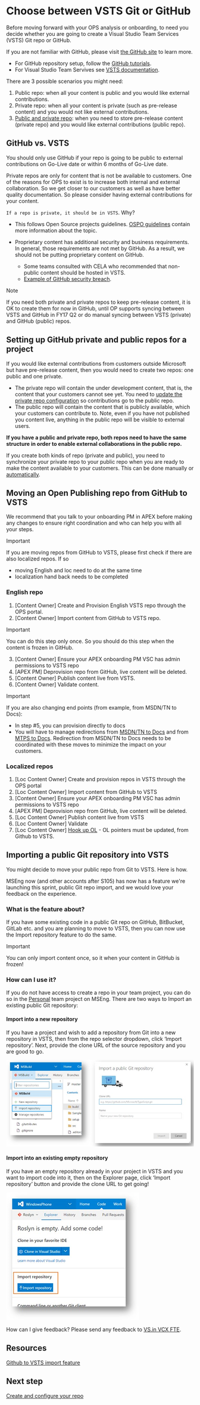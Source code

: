 # Choose between VSTS Git or GitHub
Before moving forward with your OPS analysis or onboarding, to need you decide whether you are going to create a Visual Studio Team Services (VSTS) Git repo or GitHub.

If you are not familiar with GitHub, please visit [the GitHub site](https://github.com/) to learn more.

- For GitHub repository setup, follow the [GitHub tutorials](https://help.github.com/articles/set-up-git/).
- For Visual Studio Team Servives see [VSTS documentation](https://www.visualstudio.com/docs/overview).
 
There are 3 possible scenarios you might need:
1. Public repo: when all your content is public and you would like external contributions.
2. Private repo: when all your content is private (such as pre-release content) and you would not like external contributions.
3. [Public and private repo](#PrivatePublicRepo): when you need to store pre-release content (private repo) and you would like external contributions (public repo).

## GitHub vs. VSTS

You should only use GitHub if your repo is going to be public to external contributions on Go-Live date or within 6 months of Go-Live date.

Private repos are only for content that is not be available to customers. One of the reasons for OPS to exist is to increase both internal and external collaboration. So we get closer to our customers as well as have better quality documentation. So please consider having external contributions for your content.

`If a repo is private, it should be in VSTS`. Why?

* This follows Open Source projects guidelines. [OSPO guidelines](https://www.1eswiki.com/wiki/Choosing_a_Hosting_Provider_For_Your_OSS_Project#What_about_private_repos.3F) contain more information about the topic.

* Proprietary content has additional security and business requirements. In general, those requirements are not met by GitHub. As a result, we should not be putting proprietary content on GitHub.
    * Some teams consulted with CELA who recommended that non-public content should be hosted in VSTS.
    * [Example of GitHub security breach](https://github.com/blog/2273-incident-report-inadvertent-private-repository-disclosure). 
    
> [!NOTE]
> If you need both private and private repos to keep pre-release content, it is OK to create them for now in GitHub, until OP supports syncing between VSTS and GitHub in FY17 Q2 or do manual syncing between VSTS (private) and GitHub (public) repos.

## <a id="PrivatePublicRepo"> </a>Setting up GitHub private and public repos for a project
If you would like external contributions from customers outside Microsoft but have pre-release content, then you would need to create two repos: one public and one private.

- The private repo will contain the under development content, that is, the content that your customers cannot see yet. You need to [update the private repo configuration](publish-configuration.md#enablecontributions) so contributions go to the public repo.  
- The public repo will contain the content that is publicly available, which your customers can contribute to. Note, even if you have not published you content live, anything in the public repo will be visible to external users.


**If you have a public and private repo, both repos need to have the same structure in order to enable external collaborations in the public repo.**

If you create both kinds of repo (private and public), you need to  synchronize your private repo to your public repo when you are ready to make the content available to your customers. This can be done manually or [automatically](syncing-repos.md). 

## <a name="GitHub_to_VSTS"> </a> Moving an Open Publishing repo from GitHub to VSTS
We recommend that you talk to your onboarding PM in APEX before making any changes to ensure right coordination and who can help you with all your steps.

> [!IMPORTANT]
> If you are moving repos from GitHub to VSTS, please first check if there are also localized repos. If so
> * moving English and loc need to do at the same time
> * localization hand back needs to be completed


### English repo
1.	[Content Owner] Create and Provision English VSTS repo through the OPS portal.
2.	[Content Owner] Import content from GitHub to VSTS repo.
 > [!IMPORTANT]
 > You can do this step only once. So you should do this step when the content is frozen in GitHub.
3.	[Content Owner] Ensure your APEX onboarding PM VSC has admin permissions to VSTS repo
4.	[APEX PM] Deprovision repo from GitHub, live content will be deleted.
6.	[Content Owner] Publish content live from VSTS.
7.	[Content Owner] Validate content.

> [!IMPORTANT]
> If you are also changing end points (from example, from MSDN/TN to Docs): 
> * In step #5, you can provision directly to docs
> * You will have to manage redirections from [MSDN/TN to Docs](opredirection.md#SiteRedirection) and from [MTPS to Docs](paveover-mtps-content.md). Redirection from MSDN/TN to Docs needs to be coordinated with these moves to minimize the impact on your customers.  

### Localized repos
1.	[Loc Content Owner] Create and provision repos in VSTS through the OPS portal 
2.	[Loc Content Owner] Import content from GitHub to VSTS 
3. [Content Owner] Ensure your APEX onboarding PM VSC has admin permissions to VSTS repo
4. [APEX PM] Deprovision repo from GitHub, live content will be deleted.
4.	[Loc Content Owner] Publish content live from VSTS 
5.	[Loc Content Owner] Validate 
6.	[Loc Content Owner] [Hook up OL](localization/Provision_Localized_Repo.md) - OL pointers must be updated, from Github to VSTS.

## Importing a public Git repository into VSTS
You might decide to move your public repo from Git to VSTS. Here is how.

MSEng now (and other accounts after S105) has now has a feature we're launching this sprint, public Git repo import, and we would love your feedback on the experience. 

### What is the feature about?
If you have some existing code in a public Git repo on GitHub, BitBucket, GitLab etc. and you are planning to move to VSTS, then you can now use the Import repository feature to do the same.

> [!IMPORTANT] 
> You can only import content once, so it when your content in GitHub is frozen!

### How can I use it?
If you do not have access to create a repo in your team project, you can do so in the [Personal](https://mseng.visualstudio.com/DefaultCollection/Personal/) team project on MSEng. There are two ways to Import an existing public Git repository:

#### Import into a new repository
If you have a project and wish to add a repository from Git into a new repository in VSTS, then from the repo selector dropdown, click ‘Import repository’. Next, provide the clone URL of the source repository and you are good to go. 

![Import existing repo](../images/ImportNewRepo.png)
  
#### Import into an existing empty repository
If you have an empty repository already in your project in VSTS and you want to import code into it, then on the Explorer page, click ‘Import repository’ button and provide the clone URL to get going!

![Import existing repo](../images/ImportExistingRepo.png)

How can I give feedback?
Please send any feedback to [VS.in VCX FTE](mailto:vsin_vc@microsoft.com).

## Resources
[Github to VSTS import feature](https://www.visualstudio.com/en-us/docs/git/import-git-repository)

## Next step
[Create and configure your repo](repo-creation-config.md)

